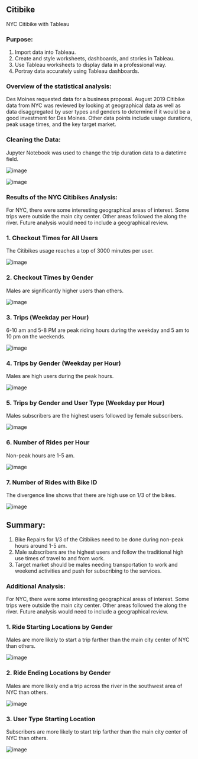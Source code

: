 ## Citibike
NYC Citibike with Tableau

### Purpose:

1. Import data into Tableau.
2. Create and style worksheets, dashboards, and stories in Tableau.
3. Use Tableau worksheets to display data in a professional way.
4. Portray data accurately using Tableau dashboards.

### Overview of the statistical analysis:

Des Moines requested data for a business proposal. August 2019 Citibike data from NYC was reviewed by looking at geographical data as well as data disaggregated by user types and genders to determine if it would be a good investment for Des Moines. Other data points include usage durations, peak usage times, and the key target market.

### Cleaning the Data:

Jupyter Notebook was used to change the trip duration data to a datetime field.

![image](https://user-images.githubusercontent.com/96365651/163649099-b886c304-53df-4c6d-b96e-3c51ca65755a.png)

![image](https://user-images.githubusercontent.com/96365651/163649108-c95f1a7c-9016-4494-a0c8-ae364806d565.png)

### Results of the NYC Citibikes Analysis:

For NYC, there were some interesting geographical areas of interest. Some trips were outside the main city center. Other areas followed the along the river. Future analysis would need to include a geographical review.

### 1. Checkout Times for All Users

The Citibikes usage reaches a top of 3000 minutes per user.

![image](https://user-images.githubusercontent.com/96365651/163649144-22781ae9-09f1-4851-a5c7-52402c5d550a.png)


### 2. Checkout Times by Gender

Males are significantly higher users than others.

![image](https://user-images.githubusercontent.com/96365651/163649164-d800933e-3a43-4463-9bd0-9e09052f7c31.png)


### 3. Trips (Weekday per Hour)

6-10 am and 5-8 PM are peak riding hours during the weekday and 5 am to 10 pm on the weekends.

![image](https://user-images.githubusercontent.com/96365651/163649179-5566d434-7dd8-4dea-9a0c-c456896a3ee0.png)


### 4. Trips by Gender (Weekday per Hour)

Males are high users during the peak hours.

![image](https://user-images.githubusercontent.com/96365651/163649201-406dbe1b-b2f8-404e-b28b-1f7542112c33.png)


### 5. Trips by Gender and User Type (Weekday per Hour)

Males subscribers are the highest users followed by female subscribers.

![image](https://user-images.githubusercontent.com/96365651/163649222-7872d2fa-a739-4713-8b50-9fc06bb4dca4.png)

### 6. Number of Rides per Hour

Non-peak hours are 1-5 am.

![image](https://user-images.githubusercontent.com/96365651/163649243-e77bd6be-ceda-4fcd-84d9-8e0a270fbd59.png)

### 7. Number of Rides with Bike ID

The divergence line shows that there are high use on 1/3 of the bikes.

![image](https://user-images.githubusercontent.com/96365651/163649265-08bec37a-bb2b-4cac-917e-a0f4c407bf1d.png)

## Summary:

1. Bike Repairs for 1/3 of the Citibikes need to be done during non-peak hours around 1-5 am.
2. Male subscribers are the highest users and follow the traditional high use times of travel to and from work.
3. Target market should be males needing transportation to work and weekend activities and push for subscribing to the services.

### Additional Analysis:
For NYC, there were some interesting geographical areas of interest. Some trips were outside the main city center. Other areas followed the along the river. Future analysis would need to include a geographical review.

### 1. Ride Starting Locations by Gender
Males are more likely to start a trip farther than the main city center of NYC than others.

![image](https://user-images.githubusercontent.com/96365651/163649307-a04addbf-6343-4ffc-97e3-5126f62c6f8a.png)

### 2. Ride Ending Locations by Gender

Males are more likely end a trip across the river in the southwest area of NYC than others.

![image](https://user-images.githubusercontent.com/96365651/163649328-71bf5e35-4f89-4ee3-80bb-9785fa9f6f01.png)

### 3. User Type Starting Location

Subscribers are more likely to start trip farther than the main city center of NYC than others.

![image](https://user-images.githubusercontent.com/96365651/163649346-aedcf8cb-6d70-442d-b94f-2b4317348a89.png)


























































